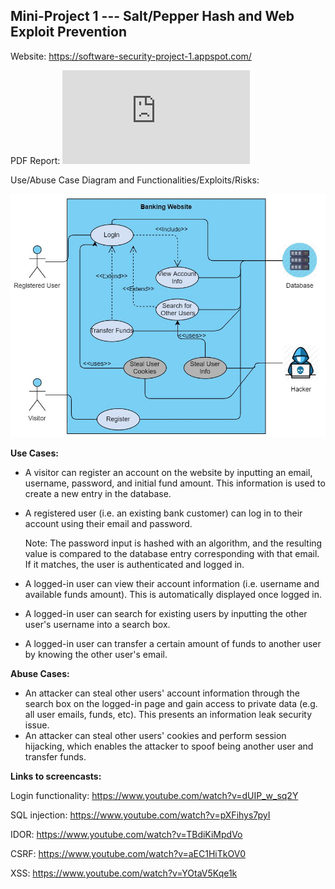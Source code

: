 ## Mini-Project 1 --- Salt/Pepper Hash and Web Exploit Prevention

Website: https://software-security-project-1.appspot.com/

PDF Report: ![link](https://github.com/andrewfsanchez/Software-Security-Project1/blob/master/CIS4930%20Software%20Security%20-%20MP1%20Report.pdf)

Use/Abuse Case Diagram and Functionalities/Exploits/Risks:

![Use/Abuse Case Diagram](https://github.com/andrewfsanchez/Software-Security-Project1/blob/master/Use%20Abuse%20Case%20Diagram.JPG)

**Use Cases:**
- A visitor can register an account on the website by inputting an email, username, password, and initial fund amount. This information is used to create a new entry in the database.
- A registered user (i.e. an existing bank customer) can log in to their account using their email and password. 
  
  Note: The password input is hashed with an algorithm, and the resulting value is compared to the database entry corresponding with that email. If it matches, the user is authenticated and logged in.
- A logged-in user can view their account information (i.e. username and available funds amount). This is automatically displayed once logged in.
- A logged-in user can search for existing users by inputting the other user's username into a search box.
- A logged-in user can transfer a certain amount of funds to another user by knowing the other user's email.

**Abuse Cases:**
- An attacker can steal other users' account information through the search box on the logged-in page and gain access to private data (e.g. all user emails, funds, etc). This presents an information leak security issue.
- An attacker can steal other users' cookies and perform session hijacking, which enables the attacker to spoof being another user and transfer funds.

**Links to screencasts:**

Login functionality: https://www.youtube.com/watch?v=dUIP_w_sq2Y

SQL injection: https://www.youtube.com/watch?v=pXFihys7pyI

IDOR: https://www.youtube.com/watch?v=TBdiKiMpdVo

CSRF: https://www.youtube.com/watch?v=aEC1HiTkOV0

XSS: https://www.youtube.com/watch?v=YOtaV5Kqe1k
